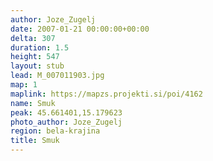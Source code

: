 ```yaml
---
author: Joze_Zugelj
date: 2007-01-21 00:00:00+00:00
delta: 307
duration: 1.5
height: 547
layout: stub
lead: M_007011903.jpg
map: 1
maplink: https://mapzs.projekti.si/poi/4162
name: Smuk
peak: 45.661401,15.179623
photo_author: Joze_Zugelj
region: bela-krajina
title: Smuk
---
```

